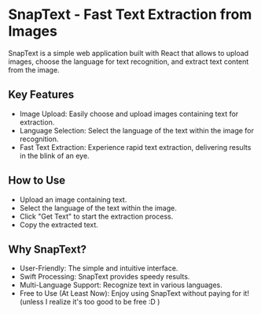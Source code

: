 # SnapText - Fast Text Extraction from Images

SnapText is a simple web application built with React that allows to upload images, choose the language for text recognition, and extract text content from the image.

## Key Features
* Image Upload: Easily choose and upload images containing text for extraction.
* Language Selection: Select the language of the text within the image for recognition.
* Fast Text Extraction: Experience rapid text extraction, delivering results in the blink of an eye.

## How to Use
* Upload an image containing text.
* Select the language of the text within the image.
* Click "Get Text" to start the extraction process.
* Copy the extracted text.

## Why SnapText?
* User-Friendly: The simple and intuitive interface.
* Swift Processing: SnapText provides speedy results.
* Multi-Language Support: Recognize text in various languages.
* Free to Use (At Least Now): Enjoy using SnapText without paying for it! (unless I realize it's too good to be free :D )

